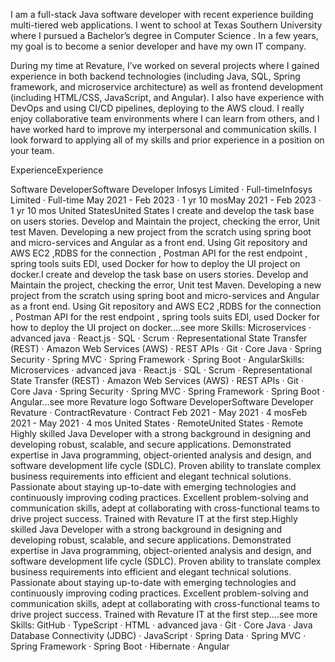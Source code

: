 I am a full-stack Java software developer with recent experience building multi-tiered web applications. I went to school at Texas Southern University where I pursued a Bachelor’s degree in Computer Science . In a few years, my goal is to become a senior developer and have my own IT company.

During my time at Revature, I’ve worked on several projects where I gained experience in both backend technologies (including Java, SQL, Spring framework, and microservice architecture) as well as frontend development (including HTML/CSS, JavaScript, and Angular). I also have experience with DevOps and using CI/CD pipelines, deploying to the AWS cloud. I really enjoy collaborative team environments where I can learn from others, and I have worked hard to improve my interpersonal and communication skills.  I look forward to applying all of my skills and prior experience in a position on your team.

ExperienceExperience

Software DeveloperSoftware Developer
Infosys Limited · Full-timeInfosys Limited · Full-time
May 2021 - Feb 2023 · 1 yr 10 mosMay 2021 - Feb 2023 · 1 yr 10 mos
United StatesUnited States
I create and develop the task base on users stories. Develop and Maintain the project, checking the error, Unit test Maven. Developing a new project from the scratch using spring boot and micro-services and Angular as a front end. Using Git repository and AWS EC2 ,RDBS for the connection , Postman API for the rest endpoint , spring tools suits EDI, used Docker for how to deploy the UI project on docker.I create and develop the task base on users stories. Develop and Maintain the project, checking the error, Unit test Maven. Developing a new project from the scratch using spring boot and micro-services and Angular as a front end. Using Git repository and AWS EC2 ,RDBS for the connection , Postman API for the rest endpoint , spring tools suits EDI, used Docker for how to deploy the UI project on docker.…see more
Skills: Microservices · advanced java · React.js · SQL · Scrum · Representational State Transfer (REST) · Amazon Web Services (AWS) · REST APIs · Git · Core Java · Spring Security · Spring MVC · Spring Framework · Spring Boot · AngularSkills: Microservices · advanced java · React.js · SQL · Scrum · Representational State Transfer (REST) · Amazon Web Services (AWS) · REST APIs · Git · Core Java · Spring Security · Spring MVC · Spring Framework · Spring Boot · Angular…see more
Revature logo
Software DeveloperSoftware Developer
Revature · ContractRevature · Contract
Feb 2021 - May 2021 · 4 mosFeb 2021 - May 2021 · 4 mos
United States · RemoteUnited States · Remote
Highly skilled Java Developer with a strong background in designing and developing robust, scalable, and secure applications. Demonstrated expertise in Java programming, object-oriented analysis and design, and software development life cycle (SDLC). Proven ability to translate complex business requirements into efficient and elegant technical solutions. Passionate about staying up-to-date with emerging technologies and continuously improving coding practices. Excellent problem-solving and communication skills, adept at collaborating with cross-functional teams to drive project success. Trained with Revature IT at the first step.Highly skilled Java Developer with a strong background in designing and developing robust, scalable, and secure applications. Demonstrated expertise in Java programming, object-oriented analysis and design, and software development life cycle (SDLC). Proven ability to translate complex business requirements into efficient and elegant technical solutions. Passionate about staying up-to-date with emerging technologies and continuously improving coding practices. Excellent problem-solving and communication skills, adept at collaborating with cross-functional teams to drive project success. Trained with Revature IT at the first step.…see more
Skills: GitHub · TypeScript · HTML · advanced java · Git · Core Java · Java Database Connectivity (JDBC) · JavaScript · Spring Data · Spring MVC · Spring Framework · Spring Boot · Hibernate · Angular
